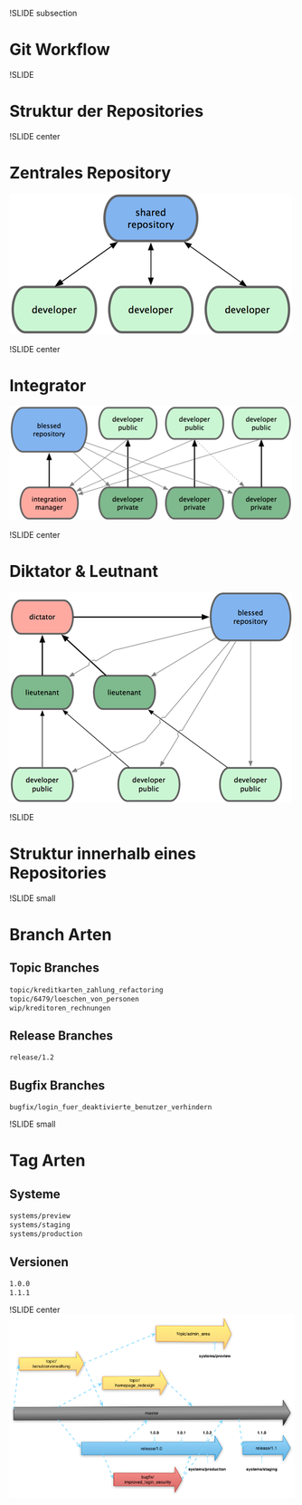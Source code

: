 !SLIDE subsection

# Git Workflow #

!SLIDE
# Struktur der Repositories #

!SLIDE center

# Zentrales Repository #

![git_workflow](centralized.png)

!SLIDE center

# Integrator #

![git_workflow](integrator.png)

!SLIDE center

# Diktator & Leutnant #

![git_workflow](dictator.png)

!SLIDE
# Struktur innerhalb eines Repositories #

!SLIDE small
# Branch Arten #

## Topic Branches ##

    topic/kreditkarten_zahlung_refactoring
    topic/6479/loeschen_von_personen
    wip/kreditoren_rechnungen

## Release Branches ##

    release/1.2

## Bugfix Branches ##

    bugfix/login_fuer_deaktivierte_benutzer_verhindern

!SLIDE small
# Tag Arten #

## Systeme ##
    systems/preview
    systems/staging
    systems/production

## Versionen ##
    1.0.0
    1.1.1

!SLIDE center
![git_workflow](versioning.png)
